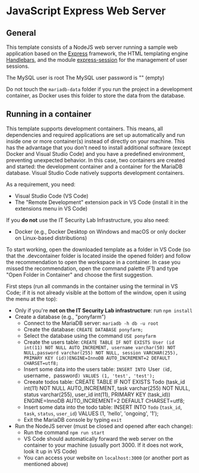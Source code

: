 # JavaScript Express Web Server

## General
This template consists of a NodeJS web server running a sample web application based on the [Express](https://expressjs.com/) framework, the HTML templating engine [Handlebars](https://handlebarsjs.com/), and the module [express-session](https://expressjs.com/en/resources/middleware/session.html) for the management of user sessions.

The MySQL user is root
The MySQL user password is "" (empty)

Do not touch the `mariadb-data` folder if you run the project in a development container, as Docker uses this folder to store the data from the database.


## Running in a container

This template supports development containers.
This means, all dependencies and required applications are set up automatically and run inside one or more container(s) instead of directly on your machine.
This has the advantage that you don't need to install additional software (except Docker and Visual Studio Code) and you have a predefined environment, preventing unexpected behavior.
In this case, two containers are created and started: the development container and a container for the MariaDB database.
Visual Studio Code natively supports development containers.

As a requirement, you need:

- Visual Studio Code (VS Code)
- The "Remote Development" extension pack in VS Code (install it in the extensions menu in VS Code)

If you **do not** use the IT Security Lab Infrastructure, you also need:
- Docker (e.g., Docker Desktop on Windows and macOS or only docker on Linux-based distributions)

To start working, open the downloaded template as a folder in VS Code (so that the .devcontainer folder is located inside the opened folder) and follow the recommendation to open the workspace in a container.
In case you missed the recommendation, open the command palette (F1) and type "Open Folder in Container" and choose the first suggestion.

First steps (run all commands in the container using the terminal in VS Code; if it is not already visible at the bottom of the window, open it using the menu at the top):

- Only if you're **not on the IT Security Lab infrastructure**: run `npm install`
- Create a database (e.g., "ponyfarm")
  - Connect to the MariaDB server: `mariadb -h db -u root`
  - Create the database: `CREATE DATABASE ponyfarm;`
  - Select the database using the command `USE ponyfarm`
  - Create the users table: `CREATE TABLE IF NOT EXISTS User (id int(11) NOT NULL AUTO_INCREMENT, username varchar(50) NOT NULL,password varchar(255) NOT NULL, session VARCHAR(255), PRIMARY KEY (id))ENGINE=InnoDB AUTO_INCREMENT=2 DEFAULT CHARSET=utf8;`
  - Insert some data into the users table: `INSERT INTO `User` (`id`, `username`, `password`) VALUES (1, 'test', 'test');`
  - Creeate todos table: CREATE TABLE IF NOT EXISTS Todo (task_id int(11) NOT NULL AUTO_INCREMENT, task varchar(255) NOT NULL, status varchar(255), user_id int(11), PRIMARY KEY (task_id)) ENGINE=InnoDB AUTO_INCREMENT=2 DEFAULT CHARSET=utf8;
  - Insert some data into the todo table: INSERT INTO `Todo` (`task_id`, `task`, `status`, `user_id`) VALUES (1, 'hello', 'ongoing', '1');
  - Exit the MariaDB console by typing `exit`
- Run the NodeJS server (must be closed and opened after each change):
  - Run the command `npm run start`
  - VS Code should automatically forward the web server on the container to your machine (usually port 3000. If it does not work, look it up in VS Code)
  - You can access your website on `localhost:3000` (or another port as mentioned above)
